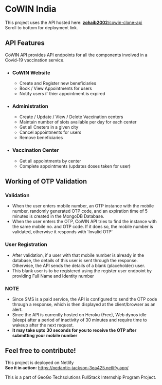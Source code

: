 # CoWIN India

This project uses the API hosted here: [**zohaib2002**/cowin-clone-api](https://github.com/zohaib2002/cowin-clone-api)  
Scroll to bottom for deployment link.

## API Features

CoWIN API provides API endpoints for all the components involved in a Covid-19 vaccination service.

- ### CoWIN Website
  - Create and Register new beneficiaries
  - Book / View Appointments for users
  - Notify users if thier appointment is expired
- ### Administration
  - Create / Update / View / Delete Vaccination centers
  - Maintain number of slots available per day for each center
  - Get all Cneters in a given city
  - Cancel appointments for users
  - Remove beneficiaries
- ### Vaccination Center
  - Get all appointments by center
  - Complete appointments (updates doses taken for user)

## Working of OTP Validation

### Validation

- When the user enters mobile number, an OTP instance with the mobile number, randomly generated OTP code, and an expiration time of 5 minutes is created in the MongoDB Database.
- When the user enters the OTP, CoWIN API tries to find the instance with the same mobile no. and OTP code. If it does so, the mobile number is validated, otherwise it responds with 'Invalid OTP'

### User Registration

- After validation, if a user with that mobile number is already in the database, the details of this user is sent through the response. Otherwise, the API sends the details of a blank (placeholder) user.
- This blank user is to be registered using the register user endpoint by providing Full Name and Identity number

### NOTE

- Since SMS is a paid service, the API is configured to send the OTP code through a response, which is then displayed at the client/browser as an alert.
- Since the API is currently hosted on Heroku (Free), Web dynos idle (sleep) after a period of inactivity of 30 minutes and require time to wakeup after the next request.
- **It may take upto 30 seconds for you to receive the OTP after submitting your mobile number**

## Feel free to contribute!

This project is deployed on Netlify  
**See it in action:** https://pedantic-jackson-3ea425.netlify.app/

This is a part of GeoGo Techsolutions FullStack Internship Program Project.
